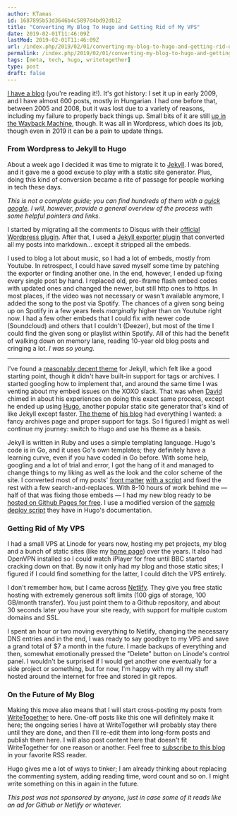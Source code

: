 ```yaml
---
author: KTamas
id: 1687895b53d3646b4c5897d4bd92db12
title: "Converting My Blog To Hugo and Getting Rid of My VPS"
date: 2019-02-01T11:46:09Z
lastMod: 2019-02-01T11:46:09Z
url: /index.php/2019/02/01/converting-my-blog-to-hugo-and-getting-rid-of-my-vps/
permalink: /index.php/2019/02/01/converting-my-blog-to-hugo-and-getting-rid-of-my-vps/
tags: [meta, tech, hugo, writetogether]
type: post
draft: false
---
```

[I have a blog](https://blog.ktamas.com) (you're reading it!). It's got history: I set it up in early 2009, and I have almost 600 posts, mostly in Hungarian. I had one before that, between 2005 and 2008, but it was lost due to a variety of reasons, including my failure to properly back things up. Small bits of it are still [up in the Wayback Machine](http://web.archive.org/web/20070208165650/http://blog.ktamas.com/), though. It was all in Wordpress, which does its job, though even in 2019 it can be a pain to update things.

### From Wordpress to Jekyll to Hugo

About a week ago I decided it was time to migrate it to [Jekyll](https://jekyllrb.com/). I was bored, and it gave me a good excuse to play with a static site generator. Plus, doing this kind of conversion became a rite of passage for people working in tech these days.

*This is not a complete guide; you can find hundreds of them with a [quick google](https://www.google.com/search?q=convert+wordpress+to+jekyll). I will, however, provide a general overview of the process with some helpful pointers and links.*

I started by migrating all the comments to Disqus with their [official Wordpress plugin](https://wordpress.org/plugins/disqus-comment-system/). After that, I used a [Jekyll exporter plugin](https://wordpress.org/plugins/jekyll-exporter/) that converted all my posts into markdown... except it stripped all the embeds.

I used to blog a lot about music, so I had a lot of embeds, mostly from Youtube. In retrospect, I could have saved myself some time by patching the exporter or finding another one. In the end, however, I ended up fixing every single post by hand. I replaced old, pre-iframe flash embed codes with updated ones and changed the newer, but still http ones to https. In most places, if the video was not necessary or wasn't available anymore, I added the song to the post via Spotify. The chances of a given song being up on Spotify in a few years feels *marginally* higher than on Youtube right now. I had a few other embeds that I could fix with newer code (Soundcloud) and others that I couldn't (Deezer), but most of the time I could find the given song or playlist within Spotify. All of this had the benefit of walking down on memory lane, reading 10-year old blog posts and cringing a lot. *I was so young.*

---

I've found a [reasonably decent theme](https://github.com/vinitkumar/white-paper) for Jekyll, which felt like a good starting point, though it didn't have built-in support for tags or archives. I started googling how to implement that, and around the same time I was venting about my embed issues on the XOXO slack. That was when [David](https://twitter.com/theory) chimed in about his experiences on doing this exact same process, except he ended up using [Hugo](https://gohugo.io), another popular static site generator that's kind of like Jekyll except faster. [The theme](https://github.com/theory/justatheory/tree/master/themes/justatheory) of [his blog](https://justatheory.com) had everything I wanted: a fancy archives page and proper support for tags. So I figured I might as well continue my journey: switch to Hugo and use his theme as a basis.

Jekyll is written in Ruby and uses a simple templating language. Hugo's code is in Go, and it uses Go's own templates; they definitely have a learning curve, even if you have coded in Go before. With some help, googling and a lot of trial and error, I got the hang of it and managed to change things to my liking as well as the look and the color scheme of the site. I converted most of my posts' [front matter](https://gohugo.io/content-management/front-matter/) [with a script](https://github.com/coderzh/ConvertToHugo) and fixed the rest with a few search-and-replaces. With 8-10 hours of work behind me — half of that was fixing those embeds — I had my new blog ready to be [hosted on Github Pages for free](https://pages.github.com/). I use a modified version of the [sample deploy script](https://gohugo.io/hosting-and-deployment/hosting-on-github/#put-it-into-a-script-1) they have in Hugo's documentation. 

### Getting Rid of My VPS

I had a small VPS at Linode for years now, hosting my pet projects, my blog and a bunch of static sites (like my [home page](https://ktamas.com)) over the years. It also had OpenVPN installed so I could watch iPlayer for free until BBC started cracking down on that. By now it only had my blog and those static sites; I figured if I could find something for the latter, I could ditch the VPS entirely.

I don't remember how, but I came across [Netlify](https://netlify.com). They give you free static hosting with extremely generous soft limits (100 gigs of storage, 100 GB/month transfer). You just point them to a Github repository, and about 30 seconds later you have your site ready, with support for multiple custom domains and SSL.

I spent an hour or two moving everything to Netlify, changing the necessary DNS entries and in the end, I was ready to say goodbye to my VPS and save a grand total of $7 a month in the future. I made backups of everything and then, somewhat emotionally pressed the "Delete" button on Linode's control panel. I wouldn't be surprised if I would get another one eventually for a side project or something, but for now, I'm happy with my all my stuff hosted around the internet for free and stored in git repos.

### On the Future of My Blog

Making this move also means that I will start cross-posting my posts from [WriteTogether](https://writetogether.space/users/ktamas) to here. One-off posts like this one will definitely make it here; the ongoing series I have at WriteTogether will probably stay there until they are done, and then I'll re-edit them into long-form posts and publish them here. I will also post content here that doesn't fit WriteTogether for one reason or another. Feel free to [subscribe to this blog](http://feeds.feedburner.com/KTamasBlog) in your favorite RSS reader.

Hugo gives me a lot of ways to tinker; I am already thinking about replacing the commenting system, adding reading time, word count and so on. I might write something on this in again in the future.

*This post was not sponsored by anyone, just in case some of it reads like an ad for Github or Netlify or whatever.*
